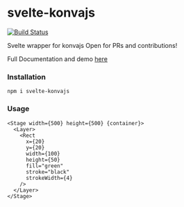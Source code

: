 # svelte-konvajs

[![Build Status](https://ci.patwie.com/api/badges/PatWie/svelte-konvajs/status.svg)](https://ci.patwie.com/PatWie/svelte-konvajs)

Svelte wrapper for konvajs Open for PRs and contributions!

Full Documentation and demo [here](https://svelte-konvajs.patwie.com/)

### Installation

```shell script
npm i svelte-konvajs
```

### Usage

```svelte
<Stage width={500} height={500} {container}>
  <Layer>
    <Rect
      x={20}
      y={20}
      width={100}
      height={50}
      fill="green"
      stroke="black"
      strokeWidth={4}
    />
  </Layer>
</Stage>
```
